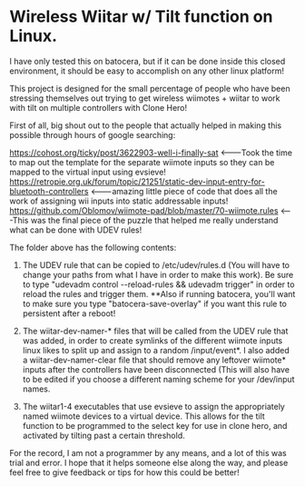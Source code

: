 # Wireless Wiitar w/ Tilt function on Linux.

I have only tested this on batocera, but if it can be done inside this closed environment, it should be easy to accomplish on any other linux platform!

This project is designed for the small percentage of people who have been stressing themselves out trying to get wireless wiimotes + wiitar to work with tilt on multiple controllers with Clone Hero!

First of all, big shout out to the people that actually helped in making this possible through hours of google searching:

https://cohost.org/ticky/post/3622903-well-i-finally-sat   <---Took the time to map out the template for the separate wiimote inputs so they can be mapped to the virtual input using evsieve!
https://retropie.org.uk/forum/topic/21251/static-dev-input-entry-for-bluetooth-controllers   <---amazing little piece of code that does all the work of assigning wii inputs into static addressable inputs!
https://github.com/Oblomov/wiimote-pad/blob/master/70-wiimote.rules   <---This was the final piece of the puzzle that helped me really understand what can be done with UDEV rules!

The folder above has the following contents:

1) The UDEV rule that can be copied to /etc/udev/rules.d (You will have to change your paths from what I have in order to make this work). Be sure to type "udevadm control --reload-rules && udevadm trigger" in order to reload the rules and trigger them. **Also if running batocera, you'll want to make sure you type "batocera-save-overlay" if you want this rule to persistent after a reboot!

2) The wiitar-dev-namer-* files that will be called from the UDEV rule that was added, in order to create symlinks of the different wiimote inputs linux likes to split up and assign to a random /input/event*. I also added a wiitar-dev-namer-clear file that should remove any leftover wiimote* inputs after the controllers have been disconnected (This will also have to be edited if you choose a different naming scheme for your /dev/input names.

3) The wiitar1-4 executables that use evsieve to assign the appropriately named wiimote devices to a virtual device. This allows for the tilt function to be programmed to the select key for use in clone hero, and activated by tilting past a certain threshold.

For the record, I am not a programmer by any means, and a lot of this was trial and error. I hope that it helps someone else along the way, and please feel free to give feedback or tips for how this could be better! 


